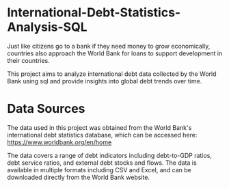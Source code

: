 # International-Debt-Statistics-Analysis-SQL

Just like citizens go to a bank if they need money to grow economically, countries also approach the World Bank for loans to support development in their countries.

This project aims to analyze international debt data collected by the World Bank using sql and provide insights into global debt trends over time.

# Data Sources
The data used in this project was obtained from the World Bank's international debt statistics database, which can be accessed here: https://www.worldbank.org/en/home

The data covers a range of debt indicators including debt-to-GDP ratios, debt service ratios, and external debt stocks and flows. The data is available in multiple formats including CSV and Excel, and can be downloaded directly from the World Bank website.
